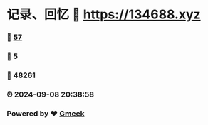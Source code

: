 # 记录、回忆 :link: https://134688.xyz 
### :page_facing_up: [57](https://134688.xyz/tag.html) 
### :speech_balloon: 5 
### :hibiscus: 48261 
### :alarm_clock: 2024-09-08 20:38:58 
### Powered by :heart: [Gmeek](https://github.com/Meekdai/Gmeek)
